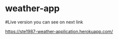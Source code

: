 # weather-app
#Live version you can see on next link

https://ste1987-weather-application.herokuapp.com/
